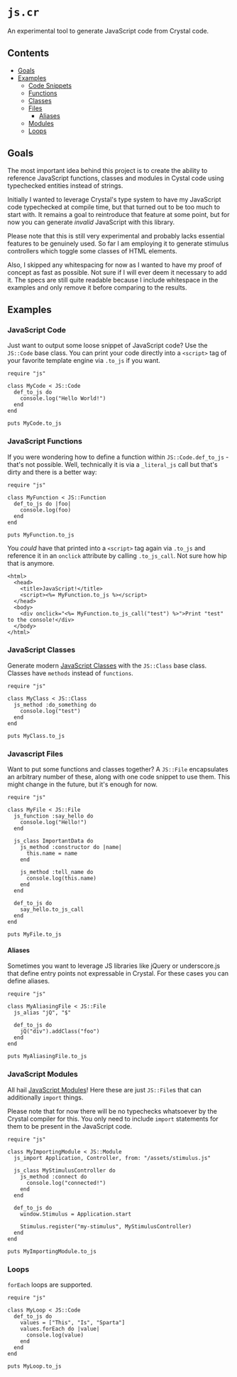 # `js.cr`

An experimental tool to generate JavaScript code from Crystal code.

## Contents

* [Goals](#goals)
* [Examples](#examples)
  * [Code Snippets](#javascript-code)
  * [Functions](#javascript-functions)
  * [Classes](#javascript-classes)
  * [Files](#javascript-files)
    * [Aliases](#aliases)
  * [Modules](#javascript-modules)
  * [Loops](#loops)

## Goals

The most important idea behind this project is to create the ability to reference JavaScript functions, classes and modules in Cystal code using typechecked entities instead of strings.

Initially I wanted to leverage Crystal's type system to have my JavaScript code typechecked at compile time, but that turned out to be too much to start with. It remains a goal to reintroduce that feature at some point, but for now you can generate _invalid_ JavaScript with this library.

Please note that this is still very experimental and probably lacks essential features to be genuinely used. So far I am employing it to generate stimulus controllers which toggle some classes of HTML elements.

Also, I skipped any whitespacing for now as I wanted to have my proof of concept as fast as possible. Not sure if I will ever deem it necessary to add it. The specs are still quite readable because I include whitespace in the examples and only remove it before comparing to the results.

## Examples

### JavaScript Code

Just want to output some loose snippet of JavaScript code? Use the `JS::Code` base class. You can print your code directly into a `<script>` tag of your favorite template engine via `.to_js` if you want.

```crystal
require "js"

class MyCode < JS::Code
  def_to_js do
    console.log("Hello World!")
  end
end

puts MyCode.to_js
```

### JavaScript Functions

If you were wondering how to define a function within `JS::Code.def_to_js` - that's not possible. Well, technically it is via a `_literal_js` call but that's dirty and there is a better way:

```crystal
require "js"

class MyFunction < JS::Function
  def_to_js do |foo|
    console.log(foo)
  end
end

puts MyFunction.to_js
```

You _could_ have that printed into a `<script>` tag again via `.to_js` and reference it in an `onclick` attribute by calling `.to_js_call`. Not sure how hip that is anymore.

```ecr
<html>
  <head>
    <title>JavaScript!</title>
    <script><%= MyFunction.to_js %></script>
  </head>
  <body>
    <div onclick="<%= MyFunction.to_js_call("test") %>">Print "test" to the console!</div>
  </body>
</html>
```

### JavaScript Classes

Generate modern [JavaScript Classes](https://developer.mozilla.org/en-US/docs/Web/JavaScript/Reference/Classes) with the `JS::Class` base class. Classes have `methods` instead of `functions`.

```crystal
require "js"

class MyClass < JS::Class
  js_method :do_something do
    console.log("test")
  end
end

puts MyClass.to_js
```

### Javascript Files

Want to put some functions and classes together? A `JS::File` encapsulates an arbitrary number of these, along with one code snippet to use them. This might change in the future, but it's enough for now.

```crystal
require "js"

class MyFile < JS::File
  js_function :say_hello do
    console.log("Hello!")
  end

  js_class ImportantData do
    js_method :constructor do |name|
      this.name = name
    end

    js_method :tell_name do
      console.log(this.name)
    end
  end

  def_to_js do
    say_hello.to_js_call
  end
end

puts MyFile.to_js
```

#### Aliases

Sometimes you want to leverage JS libraries like jQuery or underscore.js that define entry points not expressable in Crystal. For these cases you can define aliases.

```crystal
require "js"

class MyAliasingFile < JS::File
  js_alias "jQ", "$"

  def_to_js do
    jQ("div").addClass("foo")
  end
end

puts MyAliasingFile.to_js
```

### JavaScript Modules

All hail [JavaScript Modules](https://developer.mozilla.org/en-US/docs/Web/JavaScript/Guide/Modules)! Here these are just `JS::File`s that can additionally `import` things.

Please note that for now there will be no typechecks whatsoever by the Crystal compiler for this. You only need to include `import` statements for them to be present in the JavaScript code.

```crystal
require "js"

class MyImportingModule < JS::Module
  js_import Application, Controller, from: "/assets/stimulus.js"

  js_class MyStimulusController do
    js_method :connect do
      console.log("connected!")
    end
  end

  def_to_js do
    window.Stimulus = Application.start

    Stimulus.register("my-stimulus", MyStimulusController)
  end
end

puts MyImportingModule.to_js
```

### Loops

`forEach` loops are supported.

```crystal
require "js"

class MyLoop < JS::Code
  def_to_js do
    values = ["This", "Is", "Sparta"]
    values.forEach do |value|
      console.log(value)
    end
  end
end

puts MyLoop.to_js
```
